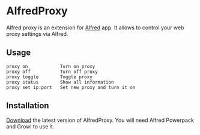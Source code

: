 AlfredProxy
===========
Alfred proxy is an extension for [Alfred](http://www.alfredapp.com/) app. It allows to control your web proxy settings via Alfred.

Usage
-------
    proxy on            Turn on proxy
    proxy off           Turn off proxy
    proxy toggle        Toggle proxy
    proxy status        Show all information
    proxy set ip:port   Set new proxy and turn it on

Installation
------------
[Download](https://github.com/cheetah/AlfredProxy/extension/AlredProxy.alfredextension) the latest version of AlfredProxy. You will need Alfred Powerpack and Growl to use it.